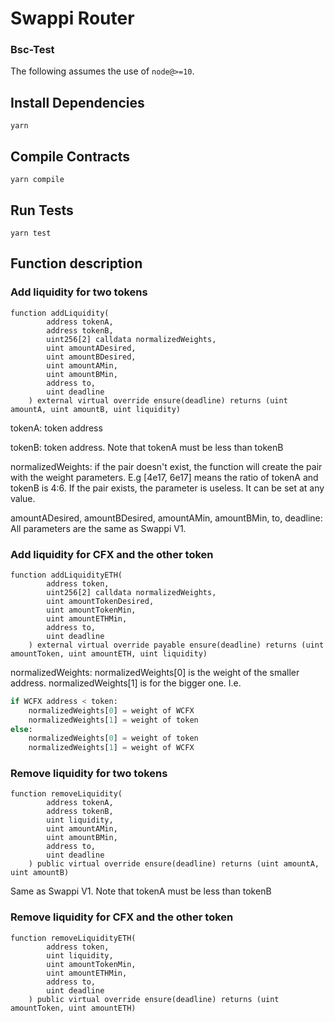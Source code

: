 # Swappi Router

### Bsc-Test

The following assumes the use of `node@>=10`.

## Install Dependencies

`yarn`

## Compile Contracts

`yarn compile`

## Run Tests

`yarn test`

## Function description
### Add liquidity for two tokens
```solidity
function addLiquidity(
        address tokenA, 
        address tokenB,
        uint256[2] calldata normalizedWeights,
        uint amountADesired,
        uint amountBDesired,
        uint amountAMin,
        uint amountBMin,
        address to,
        uint deadline
    ) external virtual override ensure(deadline) returns (uint amountA, uint amountB, uint liquidity)
```
tokenA: token address

tokenB: token address. Note that tokenA must be less than tokenB

normalizedWeights: if the pair doesn't exist, the function will create the pair with the weight parameters. E.g [4e17, 6e17] means the ratio of tokenA and tokenB is 4:6. If the pair exists, the parameter is useless. It can be set at any value.

amountADesired, amountBDesired, amountAMin, amountBMin, to, deadline: All parameters are the same as Swappi V1.

### Add liquidity for CFX and the other token
```solidity
function addLiquidityETH(
        address token,
        uint256[2] calldata normalizedWeights,
        uint amountTokenDesired,
        uint amountTokenMin,
        uint amountETHMin,
        address to,
        uint deadline
    ) external virtual override payable ensure(deadline) returns (uint amountToken, uint amountETH, uint liquidity)
```
normalizedWeights: normalizedWeights[0] is the weight of the smaller address.  normalizedWeights[1] is for the bigger one. I.e.
```python
if WCFX address < token:
    normalizedWeights[0] = weight of WCFX
    normalizedWeights[1] = weight of token
else:
    normalizedWeights[0] = weight of token
    normalizedWeights[1] = weight of WCFX
```

### Remove liquidity for two tokens
```solidity
function removeLiquidity(
        address tokenA,
        address tokenB,
        uint liquidity,
        uint amountAMin,
        uint amountBMin,
        address to,
        uint deadline
    ) public virtual override ensure(deadline) returns (uint amountA, uint amountB)
```
Same as Swappi V1. Note that tokenA must be less than tokenB

### Remove liquidity for CFX and the other token
```solidity
function removeLiquidityETH(
        address token,
        uint liquidity,
        uint amountTokenMin,
        uint amountETHMin,
        address to,
        uint deadline
    ) public virtual override ensure(deadline) returns (uint amountToken, uint amountETH)
```